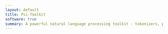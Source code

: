 ```yaml
---
layout: default
title: Psi-Toolkit
software: true
summary: A powerful natural language processing toolkit - tokenizers, parsing, tagging, machine translation ...
---
```

